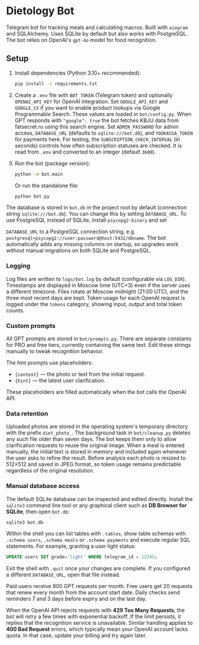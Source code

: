 # Dietology Bot

Telegram bot for tracking meals and calculating macros. Built with `aiogram` and SQLAlchemy. Uses SQLite by default but also works with PostgreSQL.
The bot relies on OpenAI's `gpt-4o` model for food recognition.

## Setup

1. Install dependencies (Python 3.10+ recommended):
   ```bash
   pip install -r requirements.txt
   ```
2. Create a `.env` file with `BOT_TOKEN` (Telegram token) and optionally
   `OPENAI_API_KEY` for OpenAI integration. Set `GOOGLE_API_KEY` and `GOOGLE_CX`
   if you want to enable product lookups via Google Programmable Search. These
   values are loaded in `bot/config.py`. When GPT responds with `"google": true`
   the bot fetches KBJU data from fatsecret.ru using this search engine. Set `ADMIN_PASSWORD` for admin access,
   `DATABASE_URL` (defaults to `sqlite:///bot.db`), and `YOOKASSA_TOKEN` for payments here. For testing, the
   `SUBSCRIPTION_CHECK_INTERVAL` (in seconds) controls how often subscription
   statuses are checked. It is read from `.env` and converted to an integer
   (default `3600`).

3. Run the bot (package version):
   ```bash
   python -m bot.main
   ```
   Or run the standalone file:
   ```bash
   python bot.py
   ```

The database is stored in `bot.db` in the project root by default (connection
string `sqlite:///bot.db`). You can change this by setting `DATABASE_URL`.
To use PostgreSQL instead of SQLite, install `psycopg2-binary` and set

`DATABASE_URL` to a PostgreSQL connection string, e.g.
`postgresql+psycopg2://user:password@host:5432/dbname`.
The bot automatically adds any missing columns on startup,
so upgrades work without manual migrations on both SQLite and PostgreSQL.


### Logging

Log files are written to `logs/bot.log` by default (configurable via `LOG_DIR`).
Timestamps are displayed in Moscow time (UTC+3) even if the server uses a
different timezone. Files rotate at Moscow midnight (21:00 UTC), and the three
most recent days are kept. Token usage for each OpenAI request is logged under
the `tokens` category, showing input, output and total token counts.


### Custom prompts

All GPT prompts are stored in `bot/prompts.py`. There are separate constants
for PRO and free tiers, currently containing the same text. Edit these strings
manually to tweak recognition behavior.

The hint prompts use placeholders:

- `{context}` — the photo or text from the initial request.
- `{hint}` — the latest user clarification.

These placeholders are filled automatically when the bot calls the OpenAI API.

### Data retention

Uploaded photos are stored in the operating system's temporary directory with
the prefix `diet_photo_`. The background task in `bot/cleanup.py` deletes any
such file older than seven days. The bot keeps them only to allow clarification
requests to reuse the original image. When a meal is entered manually, the
initial text is stored in memory and included again whenever the user asks to
refine the result.
Before analysis each photo is resized to 512×512 and saved in JPEG format, so
token usage remains predictable regardless of the original resolution.

### Manual database access

The default SQLite database can be inspected and edited directly. Install the
`sqlite3` command line tool or any graphical client such as **DB Browser for
SQLite**, then open `bot.db`:

```bash
sqlite3 bot.db
```

Within the shell you can list tables with `.tables`, show table schemas with
`.schema users`, `.schema meals` or `.schema payments` and execute regular SQL
statements. For example, granting a user light status:

```sql
UPDATE users SET grade='light' WHERE telegram_id = 12345;
```

Exit the shell with `.quit` once your changes are complete. If you configured a
different `DATABASE_URL`, open that file instead.

Paid users receive 800 GPT requests per month. Free users get 20 requests that renew every month from the account start date. Daily checks send reminders 7 and 3 days before expiry and on the last day.

When the OpenAI API rejects requests with **429 Too Many Requests**, the bot will retry a few times with exponential backoff. If the limit persists, it replies that the recognition service is unavailable. Similar handling applies to **400 Bad Request** errors, which typically mean your OpenAI account lacks quota. In that case, update your billing and try again later.
